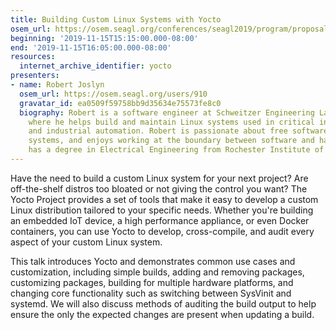 ```yaml
---
title: Building Custom Linux Systems with Yocto
osem_url: https://osem.seagl.org/conferences/seagl2019/program/proposals/632
beginning: '2019-11-15T15:15:00.000-08:00'
end: '2019-11-15T16:05:00.000-08:00'
resources:
  internet_archive_identifier: yocto
presenters:
- name: Robert Joslyn
  osem_url: https://osem.seagl.org/users/910
  gravatar_id: ea0509f59758bb9d35634e75573fe8c0
  biography: Robert is a software engineer at Schweitzer Engineering Laboratories
    where he helps build and maintain Linux systems used in critical infrastructure
    and industrial automation. Robert is passionate about free software and embedded
    systems, and enjoys working at the boundary between software and hardware. Robert
    has a degree in Electrical Engineering from Rochester Institute of Technology.
---
```


Have the need to build a custom Linux system for your next project? Are off-the-shelf distros too bloated or not giving the control you want? The Yocto Project provides a set of tools that make it easy to develop a custom Linux distribution tailored to your specific needs. Whether you're building an embedded IoT device, a high performance appliance, or even Docker containers, you can use Yocto to develop, cross-compile, and audit every aspect of your custom Linux system.

This talk introduces Yocto and demonstrates common use cases and customization, including simple builds, adding and removing packages, customizing packages, building for multiple hardware platforms, and changing core functionality such as switching between SysVinit and systemd. We will also discuss methods of auditing the build output to help ensure the only the expected changes are present when updating a build.
